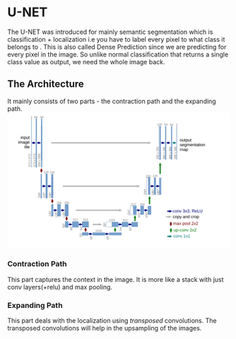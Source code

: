 # U-NET
The U-NET was introduced for mainly semantic segmentation which is classification + localization i.e you have to label every pixel to what class it belongs to . This is also called 
Dense Prediction since we are predicting for every pixel in the image. So unlike normal classification that returns a single class value as output, we need the whole image back.

## The Architecture
It mainly consists of two parts - the contraction path and the expanding path.
![img](u-net.png)

### Contraction Path
This part captures the context in the image. It is more like a stack with just conv layers(+relu) and max pooling.

### Expanding Path
This part deals with the localization using *transposed* convolutions. The transposed convolutions will help in the upsampling of the images.


